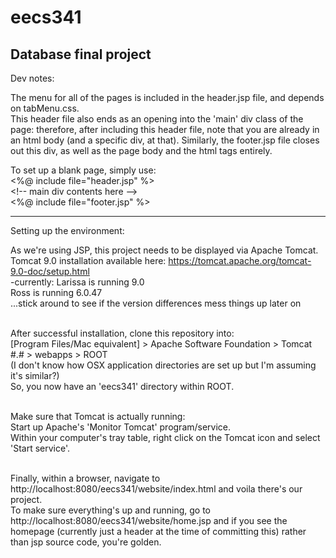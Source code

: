 # eecs341
Database final project
---------------------------------------------------------------------------------------------

Dev notes:

The menu for all of the pages is included in the header.jsp file, and depends on tabMenu.css.<br>
This header file also ends as an opening into the 'main' div class of the page: therefore,
after including this header file, note that you are already in an html body (and a specific
div, at that). Similarly, the footer.jsp file closes out this div, as well as the page body
and the html tags entirely.

To set up a blank page, simply use:<br>
<%@ include file="header.jsp" %> <br>
     &lt;!-- main div contents here --&gt;<br>
<%@ include file="footer.jsp" %><br>

---------------------------------------------------------------------------------------------

Setting up the environment:

As we're using JSP, this project needs to be displayed via Apache Tomcat.<br>
Tomcat 9.0 installation available here: https://tomcat.apache.org/tomcat-9.0-doc/setup.html<br>
 -currently: Larissa is running 9.0<br>
             Ross is running 6.0.47<br>
  ...stick around to see if the version differences mess things up later on<br><br>

After successful installation, clone this repository into:<br>
[Program Files/Mac equivalent] > Apache Software Foundation > Tomcat #.# > webapps > ROOT<br>
(I don't know how OSX application directories are set up but I'm assuming it's similar?)<br>
So, you now have an 'eecs341' directory within ROOT.<br><br>

Make sure that Tomcat is actually running:<br>
Start up Apache's 'Monitor Tomcat' program/service.<br>
Within your computer's tray table, right click on the Tomcat icon and select 'Start service'.<br><br>

Finally, within a browser, navigate to http://localhost:8080/eecs341/website/index.html and
voila there's our project.<br>
To make sure everything's up and running, go to http://localhost:8080/eecs341/website/home.jsp
and if you see the homepage (currently just a header at the time of committing this) rather than
jsp source code, you're golden.
